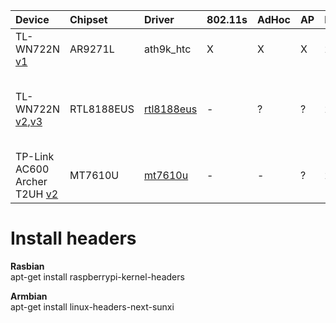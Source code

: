 
| Device                                                                                                             | Chipset   | Driver                                                                                                 | 802.11s | AdHoc | AP   |Band        | Notes                                                                       |
| :----------------------------------------------------------------------------------------------------------------- | :----------- |:--------------------------------------------------------------------------------------------------- | :------ | :-----| :----| :----------| :-------------------------------------------------------------------------- |
| TL-WN722N [v1](https://wikidevi.com/wiki/TP-LINK_TL-WN722N_v1.x)                                                    | AR9271L      | ath9k_htc                                                                                           | X       | X  | X       | 2.4Ghz     |            |
| TL-WN722N [v2](https://wikidevi.com/wiki/TP-LINK_TL-WN722N_v2),[v3](https://wikidevi.com/wiki/TP-LINK_TL-WN722N_v3) | RTL8188EUS   | [rtl8188eus](https://github.com/aircrack-ng/rtl8188eus/tree/v5.3.9)                                 | -      | ?   | ?       | 2.4Ghz     |TXPower broken. Default driver uses old Wifi API. | 
| TP-Link AC600 Archer T2UH [v2](https://wikidevi.com/wiki/TP-LINK_Archer_T2U_v2)                                    | MT7610U    | [mt7610u](https://github.com/ulli-kroll/mt7610u.git)| -| - | ? | 2.4/5Ghz | Compile [patch](https://github.com/tomeshnet/802.11s-adapters/blob/master/drivers/mt7610u.md#ulli-kroll-driver)|

# Install headers

**Rasbian**  
apt-get install raspberrypi-kernel-headers

**Armbian**  
apt-get install linux-headers-next-sunxi

